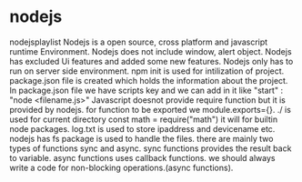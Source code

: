 # nodejs
nodejsplaylist
Nodejs is a open source, cross platform and javascript runtime Environment.
Nodejs does not include window, alert object.
Nodejs has excluded Ui features and added some new features.
Nodejs only has to run on server side environment.
npm init is used for intilization of project.
package.json file is created which holds the information about the project.
In package.json file we have scripts key and we can add in it like "start" : "node <filename.js>"
Javascript doesnot provide require function but it is provided by nodejs.
for function to be exported we module.exports={}.
./ is used for current directory
const math = require("math") it will for builtin node packages.
log.txt is used to store ipaddress and devicename etc.
nodejs has fs package is used to handle the files.
there are mainly two types of functions sync and async. sync functions provides the result back to variable. async functions uses callback functions.
we should always write a code for non-blocking operations.(async functions).

